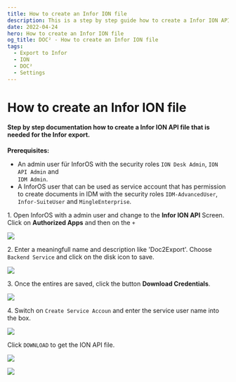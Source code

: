 ```yaml
---
title: How to create an Infor ION file
description: This is a step by step guide how to create a Infor ION API file that is needed for the export from DOC² to Infor with the permissions InforOS user must have.
date: 2022-04-24
hero: How to create an Infor ION file
og_title: DOC² - How to create an Infor ION file
tags:
  - Export to Infor
  - ION 
  - DOC²
  - Settings
---
```


# How to create an Infor ION file

#### Step by step documentation how to create a Infor ION API file that is needed for the Infor export.

**Prerequisites:**

- An admin user für InforOS with the security roles `ION Desk Admin`, `ION API Admin` and<br> `IDM Admin`.
- A InforOS user that can be used as service account that has permission to create documents in IDM with the security roles `IDM-AdvancedUser`, `Infor-SuiteUser` and `MingleEnterprise`.

1\. Open InforOS with a admin user and change to the **Infor ION API** Screen.<br>
    Click on **Authorized Apps** and then on the `+`

![](/_images/doc2/infor-ion-api-1.png)

2\. Enter a meaningfull name and description like 'Doc2Export'. Choose `Backend Service` and click on the disk icon to save.

![](/_images/doc2/infor-ion-api-2.png)

3\. Once the entires are saved, click the button **Download Credentials**.

![](/_images/doc2/infor-ion-api-3.png)

4\. Switch on `Create Service Accoun` and enter the service user name into the box.

![](/_images/doc2/infor-ion-api-4.png)

Click `DOWNLOAD` to get the ION API file.

![](/_images/doc2/image-18.png)

![](/_images/doc2/image-19.png)

